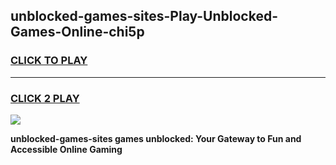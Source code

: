 
## unblocked-games-sites-Play-Unblocked-Games-Online-chi5p
<h3>
<a href="https://premium76.site?title=unblocked-games-sites&ref=25A">CLICK TO PLAY</a></h3>
<hr>

<h3>
<a href="https://premium76.site?title=unblocked-games-sites&ref=25A">CLICK 2 PLAY</a>
  
</h3>

<a href="https://premium76.site?title=unblocked-games-sites&ref=25A"><img src="https://clearcache.store/games.png"></a>


**unblocked-games-sites games unblocked: Your Gateway to Fun and Accessible Online Gaming**
